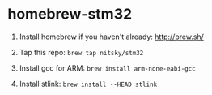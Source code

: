 homebrew-stm32
==============

1. Install homebrew if you haven't already: http://brew.sh/

2. Tap this repo: `brew tap nitsky/stm32`

3. Install gcc for ARM: `brew install arm-none-eabi-gcc`

4. Install stlink: `brew install --HEAD stlink`
